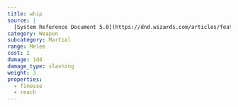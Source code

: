 ```yaml
---
title: whip
source: |
  [System Reference Document 5.0](https://dnd.wizards.com/articles/features/systems-reference-document-srd)
category: Weapon
subcategory: Martial
range: Melee
cost: 2
damage: 1d4
damage_type: slashing
weight: 3
properties:
  - finesse
  - reach
---
```

